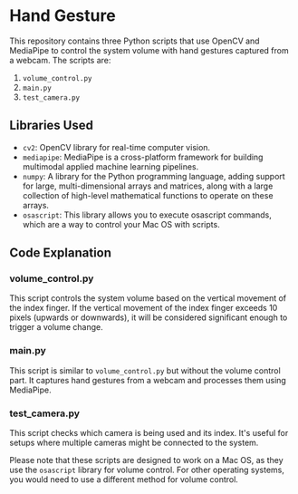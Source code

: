# Hand Gesture

This repository contains three Python scripts that use OpenCV and MediaPipe to control the system volume with hand gestures captured from a webcam. The scripts are:

1. `volume_control.py`
2. `main.py`
3. `test_camera.py`

## Libraries Used

- `cv2`: OpenCV library for real-time computer vision.
- `mediapipe`: MediaPipe is a cross-platform framework for building multimodal applied machine learning pipelines.
- `numpy`: A library for the Python programming language, adding support for large, multi-dimensional arrays and matrices, along with a large collection of high-level mathematical functions to operate on these arrays.
- `osascript`: This library allows you to execute osascript commands, which are a way to control your Mac OS with scripts.

## Code Explanation

### volume_control.py

This script controls the system volume based on the vertical movement of the index finger. If the vertical movement of the index finger exceeds 10 pixels (upwards or downwards), it will be considered significant enough to trigger a volume change.

### main.py

This script is similar to `volume_control.py` but without the volume control part. It captures hand gestures from a webcam and processes them using MediaPipe.

### test_camera.py

This script checks which camera is being used and its index. It's useful for setups where multiple cameras might be connected to the system.

Please note that these scripts are designed to work on a Mac OS, as they use the `osascript` library for volume control. For other operating systems, you would need to use a different method for volume control.
